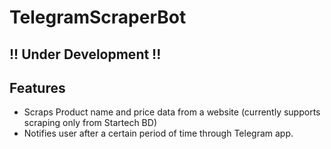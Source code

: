 # TelegramScraperBot

## !! Under Development !!

## Features
- Scraps Product name and price data from a website (currently supports scraping only from Startech BD)
- Notifies user after a certain period of time through Telegram app.